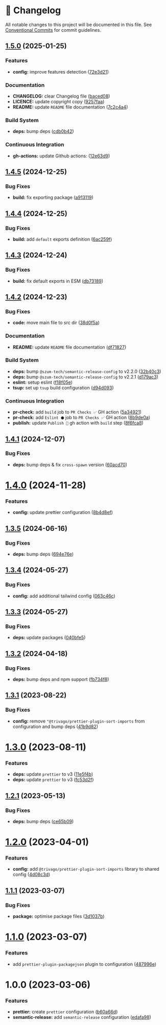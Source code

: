 <!-- markdownlint-disable --><!-- textlint-disable -->
# 📓 Changelog
All notable changes to this project will be documented in this file. See
[Conventional Commits](https://conventionalcommits.org) for commit guidelines.

## [1.5.0](https://github.com/JanSzewczyk/prettier-config/compare/v1.4.5...v1.5.0) (2025-01-25)

### Features

* **config:** improve features detection ([72e3d21](https://github.com/JanSzewczyk/prettier-config/commit/72e3d21df1a303a27888d480f48827650dc8bd35))

### Documentation

* **CHANGELOG:** clear Changelog file ([baced08](https://github.com/JanSzewczyk/prettier-config/commit/baced08d9f9f3a507608fc9c05f58d0116f33cb4))
* **LICENCE:** update copyright copy ([9257faa](https://github.com/JanSzewczyk/prettier-config/commit/9257faa5d04dad94e7080d09c8410d4f6e1abc91))
* **README:** update `README` file documentation ([7c2c4a4](https://github.com/JanSzewczyk/prettier-config/commit/7c2c4a43275b23192b00f67d21087d6c2d6285be))

### Build System

* **deps:** bump deps ([cdb0b42](https://github.com/JanSzewczyk/prettier-config/commit/cdb0b425fd0d312248be22c79f30678ba9a34cfd))

### Continuous Integration

* **gh-actions:** update Github actions: ([12e63d9](https://github.com/JanSzewczyk/prettier-config/commit/12e63d91a81369c353cc8174983704e665aab4c9))

## [1.4.5](https://github.com/JanSzewczyk/prettier-config/compare/v1.4.4...v1.4.5) (2024-12-25)

### Bug Fixes

* **build:** fix exporting package ([a913119](https://github.com/JanSzewczyk/prettier-config/commit/a913119ca1562c3bdb4335a794f05c30ea078b59))

## [1.4.4](https://github.com/JanSzewczyk/prettier-config/compare/v1.4.3...v1.4.4) (2024-12-25)

### Bug Fixes

* **build:** add `default` exports definition ([6ac259f](https://github.com/JanSzewczyk/prettier-config/commit/6ac259fcd04ae6fb63d20cecb5870bd41ba24fab))

## [1.4.3](https://github.com/JanSzewczyk/prettier-config/compare/v1.4.2...v1.4.3) (2024-12-24)

### Bug Fixes

* **build:** fix default exports in ESM ([db73189](https://github.com/JanSzewczyk/prettier-config/commit/db73189a183222b283d7c2c689424d682de2d840))

## [1.4.2](https://github.com/JanSzewczyk/prettier-config/compare/v1.4.1...v1.4.2) (2024-12-23)

### Bug Fixes

* **code:** move main file to src dir ([38d0f5a](https://github.com/JanSzewczyk/prettier-config/commit/38d0f5ac4d8ddcf214d82c4e07b7fa747d330a22))

### Documentation

* **README:** update `README` file documentation ([df71827](https://github.com/JanSzewczyk/prettier-config/commit/df71827d713f40a643360e4a020f9ba679e5808c))

### Build System

* **deps:** bump `@szum-tech/semantic-release-config` to v2.2.0 ([32b40c3](https://github.com/JanSzewczyk/prettier-config/commit/32b40c3d8892e972e5e7ab8782919c9f96be7f84))
* **deps:** bump `@szum-tech/semantic-release-config` to v2.2.1 ([d179ac3](https://github.com/JanSzewczyk/prettier-config/commit/d179ac3e68929ef3a8dec8a962b873d3690efc5a))
* **eslint:** setup eslint ([f18f05e](https://github.com/JanSzewczyk/prettier-config/commit/f18f05e362dae1d3941f326671318d7da94409d5))
* **tsup:** set up `tsup` build configuration ([d94d093](https://github.com/JanSzewczyk/prettier-config/commit/d94d093705c71c1e17cf5619102bb6a3b2bf48a1))

### Continuous Integration

* **pr-check:** add `build` job to `PR Checks ✅` GH action ([5a34921](https://github.com/JanSzewczyk/prettier-config/commit/5a349210188f10ce22e54307e7ba0d8c6571ef70))
* **pr-check:** add `Eslint ⬣` job to `PR Checks ✅` GH action ([8b9de0a](https://github.com/JanSzewczyk/prettier-config/commit/8b9de0add24f332ceff05d5440bd19c806e6cc46))
* **publish:** update `Publish 🚀` gh action with `build` step ([8f6fca8](https://github.com/JanSzewczyk/prettier-config/commit/8f6fca8a9cdebb87554ca6d6d617f7c7dc3fd915))

## [1.4.1](https://github.com/JanSzewczyk/prettier-config/compare/v1.4.0...v1.4.1) (2024-12-07)

### Bug Fixes

* **deps:** bump deps & fix `cross-spawn` version ([60acd70](https://github.com/JanSzewczyk/prettier-config/commit/60acd70cf356e2f27104a7197400687ba724d7a5))

# [1.4.0](https://github.com/JanSzewczyk/prettier-config/compare/v1.3.5...v1.4.0) (2024-11-28)


### Features

* **config:** update prettier configuration ([8b4d8ef](https://github.com/JanSzewczyk/prettier-config/commit/8b4d8ef6d0212d78e76fa5a2f6855adccf021ff1))

## [1.3.5](https://github.com/JanSzewczyk/prettier-config/compare/v1.3.4...v1.3.5) (2024-06-16)


### Bug Fixes

* **deps:** bump deps ([694e76e](https://github.com/JanSzewczyk/prettier-config/commit/694e76e1ac647644ff48c71b7a9e7fd526d5493c))

## [1.3.4](https://github.com/JanSzewczyk/prettier-config/compare/v1.3.3...v1.3.4) (2024-05-27)


### Bug Fixes

* **config:** add additional tailwind config ([063c46c](https://github.com/JanSzewczyk/prettier-config/commit/063c46cbffbf39aab7b7c9cb946cd6fc28d36ef0))

## [1.3.3](https://github.com/JanSzewczyk/prettier-config/compare/v1.3.2...v1.3.3) (2024-05-27)


### Bug Fixes

* **deps:** update packages ([040bfe5](https://github.com/JanSzewczyk/prettier-config/commit/040bfe5512767b0f3e36636998c3f17ee572e4ea))

## [1.3.2](https://github.com/JanSzewczyk/prettier-config/compare/v1.3.1...v1.3.2) (2024-04-18)


### Bug Fixes

* **deps:** bump deps and npm support ([fb734f8](https://github.com/JanSzewczyk/prettier-config/commit/fb734f825ce19d4382183f705d3744933211f443))

## [1.3.1](https://github.com/JanSzewczyk/prettier-config/compare/v1.3.0...v1.3.1) (2023-08-22)


### Bug Fixes

* **config:** remove `"@trivago/prettier-plugin-sort-imports` from configuration and bump deps ([41b9d82](https://github.com/JanSzewczyk/prettier-config/commit/41b9d82ec76bf734999adc12cea39ae3758de9a6))

# [1.3.0](https://github.com/JanSzewczyk/prettier-config/compare/v1.2.1...v1.3.0) (2023-08-11)


### Features

* **deps:** update `prettier` to v3 ([11e5f4b](https://github.com/JanSzewczyk/prettier-config/commit/11e5f4bcd0ad3578e223bad2cd580bfaeeca3a53))
* **deps:** update `prettier` to v3 ([fc53d2f](https://github.com/JanSzewczyk/prettier-config/commit/fc53d2ff4f6d2ce9f719b92dd4f3919d4fecd81e))

## [1.2.1](https://github.com/JanSzewczyk/prettier-config/compare/v1.2.0...v1.2.1) (2023-05-13)


### Bug Fixes

* **deps:** bump deps ([ce65b09](https://github.com/JanSzewczyk/prettier-config/commit/ce65b09cd80d6f4e0da10e32e0cb88d94a97a606))

# [1.2.0](https://github.com/JanSzewczyk/prettier-config/compare/v1.1.1...v1.2.0) (2023-04-01)


### Features

* **config:** add `@trivago/prettier-plugin-sort-imports` library to shared config ([4d08c3d](https://github.com/JanSzewczyk/prettier-config/commit/4d08c3de846a4b0189a59e7ef5f2e50fdd3d6f54))

## [1.1.1](https://github.com/JanSzewczyk/prettier-config/compare/v1.1.0...v1.1.1) (2023-03-07)

### Bug Fixes

- **package:** optimise package files ([3d1037b](https://github.com/JanSzewczyk/prettier-config/commit/3d1037b8057d4b53ef7d97f89eaec4547067f4a4))

# [1.1.0](https://github.com/JanSzewczyk/prettier-config/compare/v1.0.0...v1.1.0) (2023-03-07)

### Features

- add `prettier-plugin-packagejson` plugin to configuration ([487996e](https://github.com/JanSzewczyk/prettier-config/commit/487996e89def7d718154e95b476f9c6717384e8e))

# 1.0.0 (2023-03-06)

### Features

- **prettier:** create `prettier` configuration ([b60a66d](https://github.com/JanSzewczyk/prettier-config/commit/b60a66d4a66a98b2d00c33e627596d727ef400cf))
- **semantic-release:** add `semantic-release` configuration ([edafa98](https://github.com/JanSzewczyk/prettier-config/commit/edafa984e6ba1c7ce2ba02b5320befcce25aa562))

